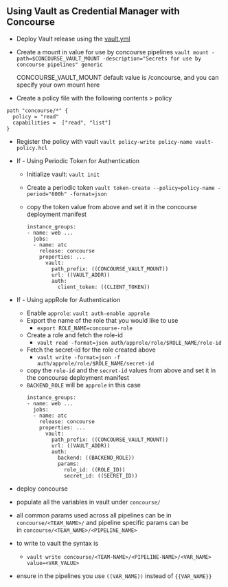 Using Vault as Credential Manager with Concourse
---

- Deploy Vault release using the [vault.yml](https://github.com/rahul-kj/concourse-vault/blob/master/vault.yml)
- Create a mount in value for use by concourse pipelines
  `vault mount -path=$CONCOURSE_VAULT_MOUNT -description="Secrets for use by concourse pipelines" generic`

  CONCOURSE_VAULT_MOUNT default value is /concourse, and you can specify your own mount here

- Create a policy file with the following contents > policy
```
path "concourse/*" {
  policy = "read"
  capabilities =  ["read", "list"]
}
```

- Register the policy with vault `vault policy-write policy-name vault-policy.hcl`
- If - Using Periodic Token for Authentication
  - Initialize vault: `vault init`
  - Create a periodic token
    `vault token-create --policy=policy-name -period="600h" -format=json`
  - copy the token value from above and set it in the concourse deployment manifest

    ```
    instance_groups:
    - name: web ...
      jobs:
      - name: atc
        release: concourse
        properties: ...
          vault:
            path_prefix: ((CONCOURSE_VAULT_MOUNT))
            url: ((VAULT_ADDR))
            auth:
              client_token: ((CLIENT_TOKEN))
    ```

- If - Using appRole for Authentication
  - Enable `approle`: `vault auth-enable approle`
  - Export the name of the role that you would like to use
    - `export ROLE_NAME=concourse-role`
  - Create a role and fetch the role-id
    - `vault read -format=json auth/approle/role/$ROLE_NAME/role-id`
  - Fetch the secret-id for the role created above
    - `vault write -format=json -f auth/approle/role/$ROLE_NAME/secret-id`
  - copy the `role-id` and the `secret-id` values from above and set it in the concourse deployment manifest
  - `BACKEND_ROLE` will be `approle` in this case
    ```
    instance_groups:
    - name: web ...
      jobs:
      - name: atc
        release: concourse
        properties: ...
          vault:
            path_prefix: ((CONCOURSE_VAULT_MOUNT))
            url: ((VAULT_ADDR))
            auth:
              backend: ((BACKEND_ROLE))
              params:
                role_id: ((ROLE_ID))
                secret_id: ((SECRET_ID))
    ```

- deploy concourse
- populate all the variables in vault under `concourse/`
- all common params used across all pipelines can be in `concourse/<TEAM_NAME>/` and pipeline specific params can be in `concourse/<TEAM_NAME>/<PIPELINE_NAME>`
- to write to vault the syntax is
  - `vault write concourse/<TEAM-NAME>/<PIPELINE-NAME>/<VAR_NAME> value=<VAR_VALUE>`
- ensure in the pipelines you use `((VAR_NAME))` instead of `{{VAR_NAME}}`
